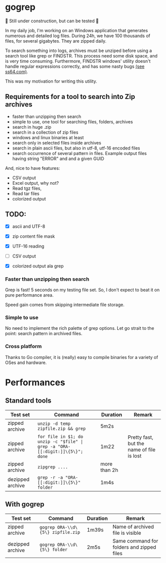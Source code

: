 # gogrep
:construction: Still under construction, but can be tested :construction:

In my daily job, I'm working on an Windows application that 
generates numerous and detailed log files. During 24h, we have 
100 thousands of files, for several gigabytes. They are zipped daily.

To search something into logs, archives must be unziped 
before using a search tool like grep or FINDSTR. This 
process need some disk space, and is very time consuming.
Furthermore, FINDSTR windows' utility doesn't handle regular 
expressions correctly, and has some nasty bugs [(see ss64.com)](http://ss64.com/nt/findstr.html). 

This was my motivation for writing this utility.

## Requirements for a tool to search into Zip archives

* faster than unzipping then search
* simple to use, one tool for searching files, folders, archives
* search in huge .zip
* search in a collection of zip files
* windows and linux binaries at least
* search only in selected files inside archives
* search in plain ascii files, but also in utf-8, utf-16 encoded files
* search occurrence of several pattern in files. 
Example output files having string "ERROR" and and a given GUID

And, nice to have features:
* CSV output
* Excel output, why not?
* Read tgz files,
* Read tar files
* colorized output

## TODO:
- [X] ascii and UTF-8 
- [X] zip content file mask
- [X] UTF-16 reading
- [ ] CSV output
- [X] colorized output ala grep


 
### Faster than unzipping then search
Grep is fast! 5 seconds on my testing file set. So, I don't expect 
to beat it on pure performance area. 

Speed gain comes from skipping intermediate file storage.


### Simple to use
No need to implement the rich palette of grep options. Let go
 strait to the point: search pattern in archived files.

### Cross platform
Thanks to Go compiler, it is (really) easy to compile 
binaries for a variety of OSes and hardware. 

# Performances

## Standard tools

Test set|Command|Duration|Remark
--------|-------|--------|-------
zipped archive | ```unzip -d temp zipfile.zip && grep```|5m2s |
zipped archive | ```for file in $1; do unzip -c "$file" \| grep -a "ORA-[[:digit:]]\{5\}"; done```| 1m22 | Pretty fast, but the name of file is lost
zipped archive | ```zipgrep ....``` | more than 2h | 
dezipped archive  | ```grep -r -a "ORA-[[:digit:]]\{5\}" folder``` | 1m4s

## With gogrep

Test set | Command | Duration | Remark
---------|---------|----------|-------- 
zipped archive  | ```gogrep ORA-\\d\{5\} zipfile.zip``` | 1m39s | Name of archived file is visible
dezipped archive | ```gogrep ORA-\\d\{5\} folder``` | 2m5s | Same command for folders and zipped files

